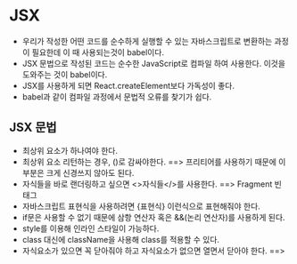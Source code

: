# JSX

- 우리가 작성한 어떤 코드를 순수하게 실행할 수 있는 자바스크립트로 변환하는 과정이 필요한데 이 때 사용되는것이 babel이다.
- JSX 문법으로 작성된 코드는 순수한 JavaScript로 컴파일 하여 사용한다. 이것을 도와주는 것이 babel이다.
- JSX를 사용하게 되면 React.createElement보다 가독성이 좋다. 
- babel과 같이 컴파일 과정에서 문법적 오류를 찾기가 쉽다.

## JSX 문법
- 최상위 요소가 하나여야 한다.
- 최상위 요소 리턴하는 경우, ()로 감싸야한다. ==> 프리티어를 사용하기 때문에 이 부분은 크게 신경쓰지 않아도 된다.
- 자식들을 바로 랜더링하고 싶으면 <>자식들</>를 사용한다. ==> Fragment 빈 태그
- 자바스크립트 표현식을 사용하려면 {표현식} 이런식으로 표현해줘야 한다.
- if문은 사용할 수 없기 때문에 삼항 연산자 혹은 &&(논리 연산자)를 사용하게 된다.
- style를 이용해 인라인 스타일이 가능하다.
- class 대신에 className을 사용해 class를 적용할 수 있다.
- 자식요소가 있으면 꼭 닫아줘야 하고 자식요소가 없으면 열면서 닫아야 한다. ==> <div> </div> <br/>
